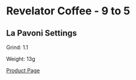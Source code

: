 
# Revelator Coffee - 9 to 5

## La Pavoni Settings

Grind: 1.1

Weight: 13g



[Product Page](https://revelatorcoffee.com/products/9-to-5)